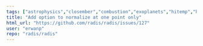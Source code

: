 ```yaml
---
tags: ["astrophysics","closember","combustion","exoplanets","hitemp","hitran","infrared","interface","plasma","plasma-physics","post-process","radiation","spectra","spectroscopy","😎."]
title: "Add option to normalize at one point only"
html_url: "https://github.com/radis/radis/issues/127"
user: "erwanp"
repo: "radis/radis"
---
```


